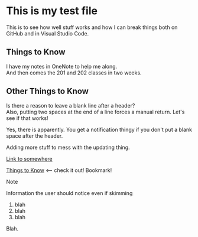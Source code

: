 # This is my test file

This is to see how well stuff works and how I can break things both on GitHub and in Visual Studio Code.

## Things to Know

I have my notes in OneNote to help me along.  
And then comes the 201 and 202 classes in two weeks.  

## Other Things to Know

Is there a reason to leave a blank line after a header?  
Also, putting two spaces at the end of a line forces a manual return. Let's see if that works!

Yes, there is apparently. You get a notification thingy if you don't put a blank space after the header.

Adding more stuff to mess with the updating thing.

[Link to somewhere](http://linkgoeshere.com)

[Things to Know](#things-to-know) <-- check it out! Bookmark!
> [!NOTE]
> Information the user should notice even if skimming

1. blah
1. blah
1. blah

Blah.
